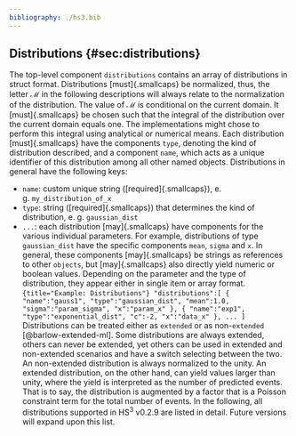```yaml
---
bibliography: ./hs3.bib
---
```



## Distributions {#sec:distributions} 
The top-level component `distributions` contains an array of distributions in struct format. Distributions [must]{.smallcaps} be normalized, thus, the letter $\ensuremath{\mathcal{M}}$ in the following descriptions will always relate to the normalization of the distribution. The value of $\ensuremath{\mathcal{M}}$ is conditional on the current domain. It [must]{.smallcaps} be chosen such that the integral of the distribution over the current domain equals one. The implementations might chose to perform this integral using analytical or numerical means. 
Each distribution [must]{.smallcaps} have the components `type`, denoting the kind of distribution described, and a component `name`, which acts as a unique identifier of this distribution among all other named objects. Distributions in general have the following keys: 
-   `name`: custom unique string ([required]{.smallcaps}), e.     g.&nbsp;`my_distribution_of_x` 
-   `type`: string ([required]{.smallcaps}) that determines the kind of     distribution, e. g.&nbsp;`gaussian_dist` 
-   `...`: each distribution [may]{.smallcaps} have components for the     various individual parameters. For example, distributions of type     `gaussian_dist` have the specific components `mean`, `sigma` and     `x`. In general, these components [may]{.smallcaps} be strings as     references to other `objects`, but [may]{.smallcaps} also directly     yield numeric or boolean values. Depending on the parameter and the     type of distribution, they appear either in single item or array     format. 
``` {title="Example: Distributions"} "distributions":[ { "name":"gauss1", "type":"gaussian_dist", "mean":1.0, "sigma":"param_sigma", "x":"param_x" }, { "name":"exp1", "type":"exponential_dist", "c":-2, "x":"data_x" }, ... ] ``` 
Distributions can be treated either as `extended` or as non-`extended` [@barlow-extended-ml]. Some distributions are always extended, others can never be extended, yet others can be used in extended and non-extended scenarios and have a switch selecting between the two. An non-extended distribution is always normalized to the unity. An extended distribution, on the other hand, can yield values larger than unity, where the yield is interpreted as the number of predicted events. That is to say, the distribution is augmented by a factor that is a Poisson constraint term for the total number of events. 
In the following, all distributions supported in HS<sup>3</sup> v0.2.9 are listed in detail. Future versions will expand upon this list. 
